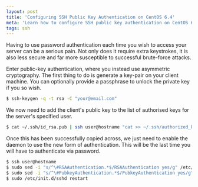 ```yaml
---
layout: post
title: 'Configuring SSH Public Key Authentication on CentOS 6.4'
meta: 'Learn how to configure SSH public key authentication on CentOS 6.4 with this comprehensive guide.'
tags: ssh
---
```


Having to use password authentication each time you wish to access your server can be a serious pain.
Not only does it require extra keystrokes, it is also less secure and far more susceptible to successful brute-force attacks.

<!--more-->

Enter public-key authentication, where you instead use asymmetric cryptography.
The first thing to do is generate a key-pair on your client machine.
You can optionally provide a passphrase to unlock the private key if you so wish.

```bash
$ ssh-keygen -q -t rsa -C "your@email.com"
```

We now need to add the client's public key to the list of authorised keys for the server's specified user.

```bash
$ cat ~/.ssh/id_rsa.pub | ssh user@hostname "cat >> ~/.ssh/authorized_keys"
```

Once this has been successfully copied across, we just need to enable the daemon to use the new form of authentication.
This will be the last time you will have to authenticate via password.

```bash
$ ssh user@hostname
$ sudo sed -i "s/^\#RSAAuthentication.*$/RSAAuthentication yes/g" /etc/ssh/sshd_config
$ sudo sed -i "s/^\#PubkeyAuthentication.*$/PubkeyAuthentication yes/g" /etc/ssh/sshd_config
$ sudo /etc/init.d/sshd restart
```
